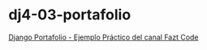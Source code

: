 # dj4-03-portafolio
[Django Portafolio - Ejemplo Práctico del canal Fazt Code](https://youtu.be/zBjMF6je24U)
